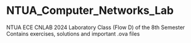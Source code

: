 # NTUA_Computer_Networks_Lab
NTUA ECE CNLAB 2024
Laboratory Class (Flow D) of the 8th Semester
Contains exercises, solutions and important .ova files

